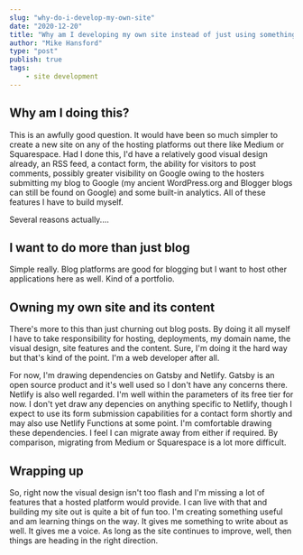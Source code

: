 ```yaml
---
slug: "why-do-i-develop-my-own-site"
date: "2020-12-20"
title: "Why am I developing my own site instead of just using something like Squarespace?"
author: "Mike Hansford"
type: "post"
publish: true
tags:
    - site development
---
```

## Why am I doing this?
This is an awfully good question. It would have been so much simpler to create a new site on any of the hosting platforms out there like Medium or Squarespace. Had I done this, I'd have a relatively good visual design already, an RSS feed, a contact form, the ability for visitors to post comments, possibly greater visibility on Google owing to the hosters submitting my blog to Google (my ancient WordPress.org and Blogger blogs can still be found on Google) and some built-in analytics. All of these features I have to build myself.

Several reasons actually....

## I want to do more than just blog
Simple really. Blog platforms are good for blogging but I want to host other applications here as well. Kind of a portfolio.

## Owning my own site and its content
There's more to this than just churning out blog posts. By doing it all myself I have to take responsibility for hosting, deployments, my domain name, the visual design, site features and the content. Sure, I'm doing it the hard way but that's kind of the point. I'm a web developer after all. 

For now, I'm drawing dependencies on Gatsby and Netlify. Gatsby is an open source product and it's well used so I don't have any concerns there. Netlify is also well regarded. I'm well within the parameters of its free tier for now. I don't yet draw any depencies on anything specific to Netlify, though I expect to use its form submission capabilities for a contact form shortly and may also use Netlify Functions at some point. I'm comfortable drawing these dependencies. I feel I can migrate away from either if required. By comparison, migrating from Medium or Squarespace is a lot more difficult.

## Wrapping up
So, right now the visual design isn't too flash and I'm missing a lot of features that a hosted platform would provide. I can live with that and building my site out is quite a bit of fun too. I'm creating something useful and am learning things on the way. It gives me something to write about as well. It gives me a voice. As long as the site continues to improve, well, then things are heading in the right direction.